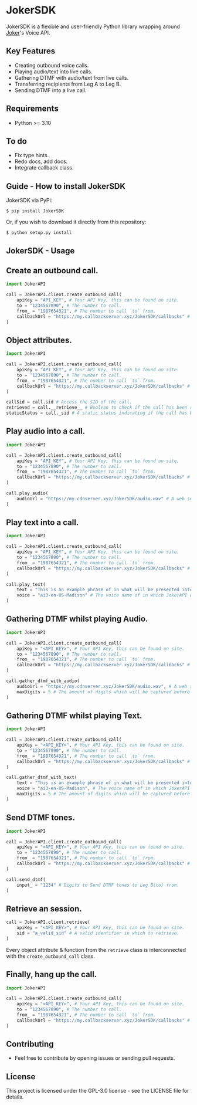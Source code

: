 JokerSDK
========
JokerSDK is a flexible and user-friendly Python library wrapping around [Joker](https://jokerapi.co/)'s Voice API.

## Key Features
 - Creating outbound voice calls.
 - Playing audio/text into live calls.
 - Gathering DTMF with audio/text from live calls.
 - Transferring recipients from Leg A to Leg B.
 - Sending DTMF into a live call.

## Requirements
 - Python >= 3.10

## To do
 - Fix type hints.
 - Redo docs, add docs.
 - Integrate callback class.

Guide - How to install JokerSDK
-------------------------------
JokerSDK via PyPi:
``` console
$ pip install JokerSDK
```
Or, if you wish to download it directly from this repository:
``` console
$ python setup.py install
```

JokerSDK - Usage
----------------

Create an outbound call.
-----------------------
``` python
import JokerAPI

call = JokerAPI.client.create_outbound_call(
    apiKey = "API_KEY", # Your API Key, this can be found on site.
    to = "1234567890", # The number to call.
    from_ = "1987654321", # The number to call `to` from.
    callbackUrl = "https://my.callbackserver.xyz/JokerSDK/callbacks" # A web server to send all callbacks to.
)
```

Object attributes.
-----------------
```python
import JokerAPI

call = JokerAPI.client.create_outbound_call(
    apiKey = "API_KEY", # Your API Key, this can be found on site.
    to = "1234567890", # The number to call.
    from_ = "1987654321", # The number to call `to` from.
    callbackUrl = "https://my.callbackserver.xyz/JokerSDK/callbacks" # A web server to send all callbacks to.
)

callSid = call.sid # Access the SID of the call.
retrieved = call.__retrieve__ # Boolean to check if the call has been retrieved or not.
staticStatus = call._sid # A static status indicating if the call has been terminated. This is inferred and does not reflect the actual state of the call.
```

Play audio into a call.
-----------------------
``` python
import JokerAPI

call = JokerAPI.client.create_outbound_call(
    apiKey = "API_KEY", # Your API Key, this can be found on site.
    to = "1234567890", # The number to call.
    from_ = "1987654321", # The number to call `to` from.
    callbackUrl = "https://my.callbackserver.xyz/JokerSDK/callbacks" # A web server to send all callbacks to.
)

call.play_audio(
    audioUrl = "https://my.cdnserver.xyz/JokerSDK/audio.wav" # A web server which holds the audio file to play.
)
```

Play text into a call.
----------------------
``` python
import JokerAPI

call = JokerAPI.client.create_outbound_call(
    apiKey = "API_KEY", # Your API Key, this can be found on site.
    to = "1234567890", # The number to call.
    from_ = "1987654321", # The number to call `to` from.
    callbackUrl = "https://my.callbackserver.xyz/JokerSDK/callbacks" # A web server to send all callbacks to.
)

call.play_text(
    text = "This is an example phrase of in what will be presented into a live call/channel", # A phrase which JokerAPI will synthesise.
    voice = "ai3-en-US-Madison" # The voice name of in which JokerAPI will synthesise with.
)
```

Gathering DTMF whilst playing Audio.
-----------------------------------
``` python
import JokerAPI

call = JokerAPI.client.create_outbound_call(
    apiKey = "<API_KEY>", # Your API Key, this can be found on site.
    to = "1234567890", # The number to call.
    from_ = "1987654321", # The number to call `to` from.
    callbackUrl = "https://my.callbackserver.xyz/JokerSDK/callbacks" # A web server to send all callbacks to.
)

call.gather_dtmf_with_audio(
    audioUrl = "https://my.cdnserver.xyz/JokerSDK/audio.wav", # A web server which holds the audio file to play.
    maxDigits = 5 # The amount of digits which will be captured before calling back.
)
```

Gathering DTMF whilst playing Text.
----------------------------------
``` python
import JokerAPI

call = JokerAPI.client.create_outbound_call(
    apiKey = "<API_KEY>", # Your API Key, this can be found on site.
    to = "1234567890", # The number to call.
    from_ = "1987654321", # The number to call `to` from.
    callbackUrl = "https://my.callbackserver.xyz/JokerSDK/callbacks" # A web server to send all callbacks to.
)

call.gather_dtmf_with_text(
    text = "This is an example phrase of in what will be presented into a live call/channel", # A phrase which JokerAPI will synthesise.
    voice = "ai3-en-US-Madison", # The voice name of in which JokerAPI will synthesise with.
    maxDigits = 5 # The amount of digits which will be captured before calling back.
)
```

Send DTMF tones.
---------------
``` python
import JokerAPI

call = JokerAPI.client.create_outbound_call(
    apiKey = "<API_KEY>", # Your API Key, this can be found on site.
    to = "1234567890", # The number to call.
    from_ = "1987654321", # The number to call `to` from.
    callbackUrl = "https://my.callbackserver.xyz/JokerSDK/callbacks" # A web server to send all callbacks to.
)

call.send_dtmf(
    input_ = "1234" # Digits to Send DTMF tones to Leg B(to) from.
)
```

Retrieve an session.
--------------------
``` python
call = JokerAPI.client.retrieve(
    apiKey = "<API_KEY>", # Your API Key, this can be found on site.
    sid = "a_valid_sid" # A valid identifier in which to retrieve.
)
```
Every object attribute & function from the `retrieve` class is interconnected with the `create_outbound_call` class.

Finally, hang up the call.
--------------------------
``` python
import JokerAPI

call = JokerAPI.client.create_outbound_call(
    apiKey = "<API_KEY>", # Your API Key, this can be found on site.
    to = "1234567890", # The number to call.
    from_ = "1987654321", # The number to call `to` from.
    callbackUrl = "https://my.callbackserver.xyz/JokerSDK/callbacks" # A web server to send all callbacks to.
)
```

## Contributing
 - Feel free to contribute by opening issues or sending pull requests.

## License
This project is licensed under the GPL-3.0 license - see the LICENSE file for details.
